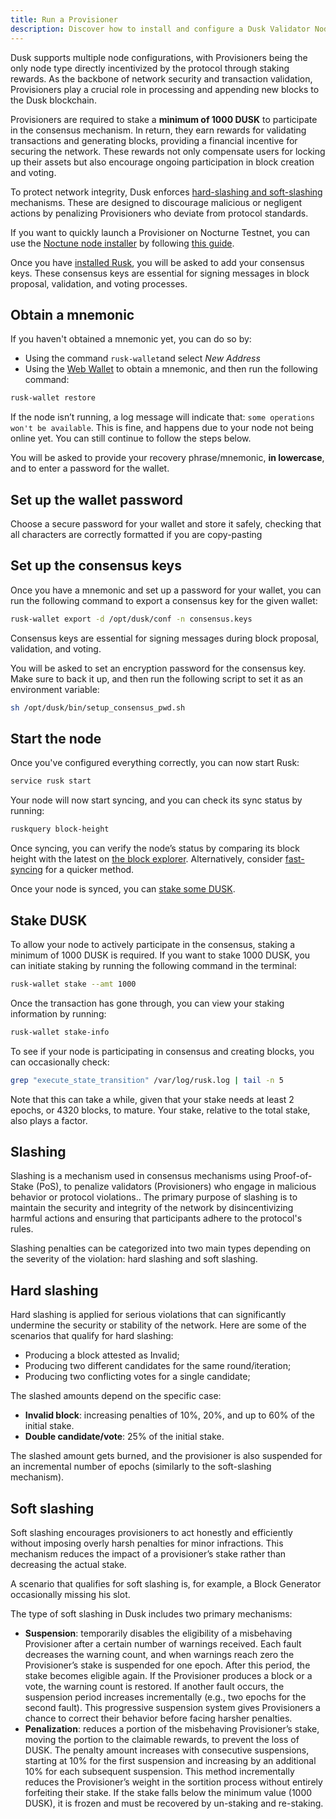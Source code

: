 ```yaml
---
title: Run a Provisioner
description: Discover how to install and configure a Dusk Validator Node (Provisioner) to participate in consensus and start staking.
---
```


Dusk supports multiple node configurations, with Provisioners being the only node type directly incentivized by the protocol through staking rewards. As the backbone of network security and transaction validation, Provisioners play a crucial role in processing and appending new blocks to the Dusk blockchain.

Provisioners are required to stake a **minimum of 1000 DUSK** to participate in the consensus mechanism. In return, they earn rewards for validating transactions and generating blocks, providing a financial incentive for securing the network. These rewards not only compensate users for locking up their assets but also encourage ongoing participation in block creation and voting.

To protect network integrity, Dusk enforces [hard-slashing and soft-slashing](/operator/provisioner#slashing) mechanisms. These are designed to discourage malicious or negligent actions by penalizing Provisioners who deviate from protocol standards.

If you want to quickly launch a Provisioner on Nocturne Testnet, you can use the <a href="https://github.com/dusk-network/node-installer" target="_blank">Noctune node installer</a> by following [this guide](/operator/guides/nocturne-node).


Once you have [installed Rusk](/operator/installation), you will be asked to add your consensus keys. These consensus keys are essential for signing messages in block proposal, validation, and voting processes.

## Obtain a mnemonic
If you haven't obtained a mnemonic yet, you can do so by:
- Using the command `rusk-wallet`and select *New Address*
- Using the [Web Wallet](https://wallet.dusk.network/setup/) to obtain a mnemonic, and then run the following command:
```sh
rusk-wallet restore
```

If the node isn’t running, a log message will indicate that: `some operations won't be available`. This is fine, and happens due to your node not being online yet. You can still continue to follow the steps below.

You will be asked to provide your recovery phrase/mnemonic, **in lowercase**, and to enter a password for the wallet.

## Set up the wallet password

Choose a secure password for your wallet and store it safely, checking that all characters are correctly formatted if you are copy-pasting

## Set up the consensus keys
Once you have a mnemonic and set up a password for your wallet, you can run the following command to export a consensus key for the given wallet:
```sh
rusk-wallet export -d /opt/dusk/conf -n consensus.keys
```

Consensus keys are essential for signing messages during block proposal, validation, and voting.

You will be asked to set an encryption password for the consensus key. Make sure to back it up, and then run the following script to set it as an environment variable:
```sh
sh /opt/dusk/bin/setup_consensus_pwd.sh
```
## Start the node
Once you've configured everything correctly, you can now start Rusk:
```sh
service rusk start
```

Your node will now start syncing, and you can check its sync status by running:
```sh
ruskquery block-height
```
Once syncing, you can verify the node’s status by comparing its block height with the latest on [the block explorer](https://explorer.dusk.network/). Alternatively, consider [fast-syncing](/operator/guides/fast-sync) for a quicker method.

Once your node is synced, you can [stake some DUSK](/operator/provisioner#stake-dusk).

## Stake DUSK

To allow your node to actively participate in the consensus, staking a minimum of 1000 DUSK is required. If you want to stake 1000 DUSK, you can initiate staking by running the following command in the terminal:

```sh
rusk-wallet stake --amt 1000
```

Once the transaction has gone through, you can view your staking information by running:
```sh
rusk-wallet stake-info
```

To see if your node is participating in consensus and creating blocks, you can occasionally check:
```sh
grep "execute_state_transition" /var/log/rusk.log | tail -n 5
```

Note that this can take a while, given that your stake needs at least 2 epochs, or 4320 blocks, to mature. Your stake, relative to the total stake, also plays a factor.


## Slashing

Slashing is a mechanism used in consensus mechanisms using Proof-of-Stake (PoS), to penalize validators (Provisioners) who engage in malicious behavior or protocol violations.. The primary purpose of slashing is to maintain the security and integrity of the network by disincentivizing harmful actions and ensuring that participants adhere to the protocol's rules.

Slashing penalties can be categorized into two main types depending on the severity of the violation: hard slashing and soft slashing.

## Hard slashing

Hard slashing is applied for serious violations that can significantly undermine the security or stability of the network. Here are some of the scenarios that qualify for hard slashing:
- Producing a block attested as Invalid;
- Producing two different candidates for the same round/iteration;
- Producing two conflicting votes for a single candidate;

The slashed amounts depend on the specific case:
- **Invalid block**: increasing penalties of 10%, 20%, and up to 60% of the initial stake.
- **Double candidate/vote**: 25% of the initial stake.

The slashed amount gets burned, and the provisioner is also suspended for an incremental number of epochs (similarly to the soft-slashing mechanism).

## Soft slashing

Soft slashing encourages provisioners to act honestly and efficiently without imposing overly harsh penalties for minor infractions. This mechanism reduces the impact of a provisioner’s stake rather than decreasing the actual stake.

A scenario that qualifies for soft slashing is, for example, a Block Generator occasionally missing his slot.

The type of soft slashing in Dusk includes two primary mechanisms:
- **Suspension**: temporarily disables the eligibility of a misbehaving Provisioner after a certain number of warnings received. Each fault decreases the warning count, and when warnings reach zero the Provisioner’s stake is suspended for one epoch. After this period, the stake becomes eligible again. If the Provisioner produces a block or a vote, the warning count is restored. If another fault occurs, the suspension period increases incrementally (e.g., two epochs for the second fault). This progressive suspension system gives Provisioners a chance to correct their behavior before facing harsher penalties.
- **Penalization**: reduces a portion of the misbehaving Provisioner’s stake, moving the portion to the claimable rewards, to prevent the loss of DUSK. The penalty amount increases with consecutive suspensions, starting at 10% for the first suspension and increasing by an additional 10% for each subsequent suspension. This method incrementally reduces the Provisioner’s weight in the sortition process without entirely forfeiting their stake. If the stake falls below the minimum value (1000 DUSK), it is frozen and must be recovered by un-staking and re-staking.
